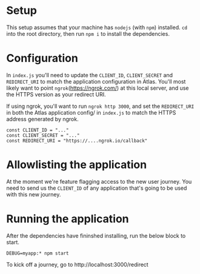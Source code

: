 # Setup
This setup assumes that your machine has `nodejs` (with `npm`) installed. `cd` into the root directory, then run `npm i` to install the dependencies.

# Configuration
In `index.js` you'll need to update the `CLIENT_ID`, `CLIENT_SECRET` and `REDIRECT_URI` to match the application configuration in Atlas. You'll most likely want to point `ngrok`(https://ngrok.com/) at this local server, and use the HTTPS version as your redirect URI.

If using ngrok, you'll want to run `ngrok http 3000`, and set the `REDIRECT_URI` in both the Atlas application config/ in `index.js` to match the HTTPS address generated by ngrok.

```
const CLIENT_ID = "..."
const CLIENT_SECRET = "..."
const REDIRECT_URI = "https://....ngrok.io/callback"
```

# Allowlisting the application
At the moment we're feature flagging access to the new user journey. You need to send us the `CLIENT_ID` of any application that's going to be used with this new journey.

# Running the application

After the dependencies have fininshed installing, run the below block to start.
```
DEBUG=myapp:* npm start
```

To kick off a journey, go to http://localhost:3000/redirect
